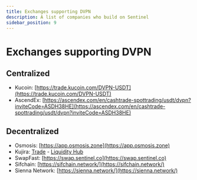 ```yaml
---
title: Exchanges supporting DVPN
description: A list of companies who build on Sentinel
sidebar_position: 9
---
```


# Exchanges supporting DVPN

## Centralized

- Kucoin: [https://trade.kucoin.com/DVPN-USDT](https://trade.kucoin.com/DVPN-USDT)
- AscendEx: [https://ascendex.com/en/cashtrade-spottrading/usdt/dvpn?inviteCode=ASDH38HE](https://ascendex.com/en/cashtrade-spottrading/usdt/dvpn?inviteCode=ASDH38HE)

## Decentralized

- Osmosis: [https://app.osmosis.zone](https://app.osmosis.zone)
- Kujira: [Trade](https://fin.kujira.app/trade/kujira1ullqzk95uh0derdqpp8e5f4ukdun00xdal486zmjeeqsfhefgd0qh0qndl?q=all) - [Liquidity Hub](https://bow.kujira.network/pools/kujira1ullqzk95uh0derdqpp8e5f4ukdun00xdal486zmjeeqsfhefgd0qh0qndl)
- SwapFast: [https://swap.sentinel.co](https://swap.sentinel.co)
- Sifchain: [https://sifchain.network/](https://sifchain.network/)
- Sienna Network: [https://sienna.network/](https://sienna.network/)